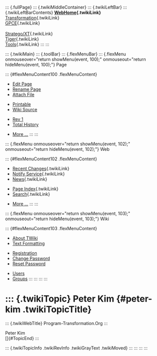 ::: {.fullPage}
::: {.twikiMiddleContainer}
::: {.twikiLeftBar}
::: {.twikiLeftBarContents}
**[WebHome](WebHome){.twikiLink}**\
[Transformation](../Transform/WebHome){.twikiLink}\
[GPCE](../Gpce/WebHome){.twikiLink}\
\
[Stratego/XT](../Stratego/WebHome){.twikiLink}\
[Tiger](../Tiger/WebHome){.twikiLink}\
[Tools](../Tools/WebHome){.twikiLink}
:::
:::

::: {.twikiMain}
::: {.toolBar}
::: {.flexMenuBar}
::: {.flexMenu onmouseover="return showMenu(event, 100);" onmouseout="return hideMenu(event, 100);"}
Page

::: {#flexMenuContent100 .flexMenuContent}
-   [Edit
    Page](http://www.program-transformation.org/edit/Main/PeterKim?t=1536826833)
-   [Rename
    Page](http://www.program-transformation.org/rename/Main/PeterKim)
-   [Attach
    File](http://www.program-transformation.org/attach/Main/PeterKim)

<!-- -->

-   [Printable](http://www.program-transformation.org/view/Main/PeterKim?skin=print.pattern)
-   [Wiki
    Source](http://www.program-transformation.org/view/Main/PeterKim?skin=text&raw=on&contenttype=text/plain)

<!-- -->

-   [Rev
    1](http://www.program-transformation.org/view/Main/PeterKim?rev=1.1)
-   [Total
    History](http://www.program-transformation.org/rdiff/Main/PeterKim)

<!-- -->

-   [More
    \...](http://www.program-transformation.org/oops/Main/PeterKim?template=oopsmore&param1=1.1&param2=1.1)
:::
:::

::: {.flexMenu onmouseover="return showMenu(event, 102);" onmouseout="return hideMenu(event, 102);"}
Web

::: {#flexMenuContent102 .flexMenuContent}
-   [Recent Changes](WebChanges){.twikiLink}
-   [Notify Service](WebNotify){.twikiLink}
-   [News](WebNews){.twikiLink}

<!-- -->

-   [Page Index](WebIndex){.twikiLink}
-   [Search](WebSearch){.twikiLink}

<!-- -->

-   [More
    \...](http://www.program-transformation.org/oops/Main/PeterKim?template=oopsmore&param1=1.1&param2=1.1)
:::
:::

::: {.flexMenu onmouseover="return showMenu(event, 103);" onmouseout="return hideMenu(event, 103);"}
Wiki

::: {#flexMenuContent103 .flexMenuContent}
-   [About
    TWiki](http://www.program-transformation.org/view/TWiki/WebHome)
-   [Text
    Formatting](http://www.program-transformation.org/view/TWiki/TextFormattingRules)

<!-- -->

-   [Registration](http://www.program-transformation.org/view/TWiki/TWikiRegistration)
-   [Change
    Password](http://www.program-transformation.org/view/TWiki/ChangePassword)
-   [Reset
    Password](http://www.program-transformation.org/view/TWiki/ResetPassword)

<!-- -->

-   [Users](http://www.program-transformation.org/view/Main/TWikiUsers)
-   [Groups](http://www.program-transformation.org/view/Main/TWikiGroups)
:::
:::
:::
:::

::: {.twikiTopic}
Peter Kim {#peter-kim .twikiTopicTitle}
=========

::: {.twikiWebTitle}
Program-Transformation.Org
:::

Peter Kim\
[]{#TopicEnd}
:::

::: {.twikiTopicInfo .twikiRevInfo .twikiGrayText .twikiMoved}
:::
:::
:::
:::
